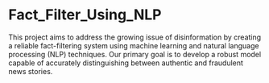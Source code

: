 # Fact_Filter_Using_NLP
This project aims to address the growing issue of disinformation by creating a reliable fact-filtering system using machine learning and natural language processing (NLP) techniques. Our primary goal is to develop a robust model capable of accurately distinguishing between authentic and fraudulent news stories.
